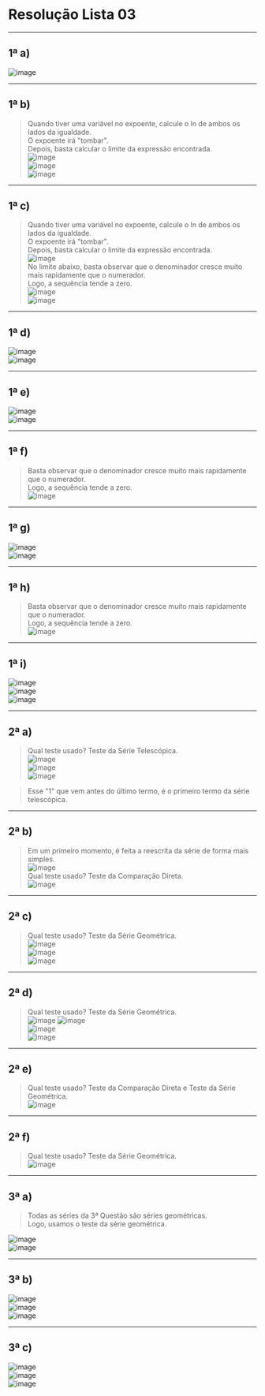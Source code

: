 # Resolução Lista 03

---
## 1ª a)

![image](https://github.com/user-attachments/assets/0b28de8a-091e-4fdd-b02e-a223d934808e)

---
## 1ª b)

> Quando tiver uma variável no expoente, calcule o ln de ambos os lados da igualdade.<br>
> O expoente irá "tombar".<br>
> Depois, basta calcular o limite da expressão encontrada.<br>
![image](https://github.com/user-attachments/assets/884ca897-46a7-449b-834c-41526b671248)<br>
![image](https://github.com/user-attachments/assets/9b3aac89-a4ff-4c55-8af0-886df6595fc8)<br>
![image](https://github.com/user-attachments/assets/fd57bad5-e66a-477c-8d51-912b34390231)

---
## 1ª c)

> Quando tiver uma variável no expoente, calcule o ln de ambos os lados da igualdade.<br>
> O expoente irá "tombar".<br>
> Depois, basta calcular o limite da expressão encontrada.<br>
![image](https://github.com/user-attachments/assets/112477e6-268a-461b-833e-13718f88a524)<br>
> No limite abaixo, basta observar que o denominador cresce muito mais rapidamente que o numerador.<br>
> Logo, a sequência tende a zero.<br>
![image](https://github.com/user-attachments/assets/2c866da7-c515-47aa-b6d7-f962ce0e98c7)<br>
![image](https://github.com/user-attachments/assets/98725ec7-bd0e-43e4-b0ee-65dc7f9f1e8f)

---
## 1ª d)

![image](https://github.com/user-attachments/assets/0232a556-0215-4313-b6fa-bf20f0c0d9b7)<br>
![image](https://github.com/user-attachments/assets/8bcb836f-9846-4011-99d5-2d47d8884ded)

---
## 1ª e)

![image](https://github.com/user-attachments/assets/55f52bf9-5912-4f40-b1c6-214193f5b893)<br>
![image](https://github.com/user-attachments/assets/c07d4078-c33f-4b1c-b11f-f827e88c795b)

---
## 1ª f)

> Basta observar que o denominador cresce muito mais rapidamente que o numerador.<br>
> Logo, a sequência tende a zero.<br>
![image](https://github.com/user-attachments/assets/0fc0e83e-5ff1-486d-a016-98e92aa2970b)

---
## 1ª g)

![image](https://github.com/user-attachments/assets/c9e9adf9-dd62-46df-918f-36824d9a23bf)<br>
![image](https://github.com/user-attachments/assets/7baa868d-219b-4bc4-864c-18688d44fe65)

---
## 1ª h)

> Basta observar que o denominador cresce muito mais rapidamente que o numerador.<br>
> Logo, a sequência tende a zero.<br>
![image](https://github.com/user-attachments/assets/3c3a9da0-5ece-4fc9-be3f-6c4fbe7dde25)

---
## 1ª i)

![image](https://github.com/user-attachments/assets/3f00e5e7-d330-4233-800a-79d9b9b7e435)<br>
![image](https://github.com/user-attachments/assets/91592adc-60d7-47d6-9804-e14edade1879)<br>
![image](https://github.com/user-attachments/assets/396ea267-619b-4378-9653-4a091a2279ad)

---
## 2ª a)

> Qual teste usado? Teste da Série Telescópica.<br>
![image](https://github.com/user-attachments/assets/93122441-e3c9-414c-ac71-dcf1af4c8264)<br>
![image](https://github.com/user-attachments/assets/deda579e-5f32-4fc2-9293-cbba4fdca248)<br>
![image](https://github.com/user-attachments/assets/a8fcc721-ecda-4e68-9ab0-db3e7cd0bcb2)<br>

> Esse "1" que vem antes do último termo, é o primeiro termo da série telescópica.

---
## 2ª b)

> Em um primeiro momento, é feita a reescrita da série de forma mais simples.<br>
![image](https://github.com/user-attachments/assets/4f9d0bb0-c697-41aa-ac80-1fdbbb86d017)<br>
> Qual teste usado? Teste da Comparação Direta.<br>
![image](https://github.com/user-attachments/assets/b062214b-2145-4f46-8009-66c7a318ada1)

---
## 2ª c)

> Qual teste usado? Teste da Série Geométrica.<br>
![image](https://github.com/user-attachments/assets/ed87b6ba-e15e-402c-a0e7-857722b93bef)<br>
![image](https://github.com/user-attachments/assets/ae8d7cf1-010e-44aa-acc3-7f0b467329bc)<br>
![image](https://github.com/user-attachments/assets/8a303b86-cfd2-4140-988b-56df6cf0d0ae)

---
## 2ª d)

> Qual teste usado? Teste da Série Geométrica.<br>
![image](https://github.com/user-attachments/assets/22ac65c1-bb3c-47e3-a214-312740e558d3)
![image](https://github.com/user-attachments/assets/de27bd6f-600b-4a55-be61-82b922fae3de)<br>
![image](https://github.com/user-attachments/assets/1ca01df5-41e1-4feb-af47-b93e99cea624)<br>
![image](https://github.com/user-attachments/assets/17d9a409-a506-4f05-89ef-3413f0fa43b6)

---
## 2ª e)

> Qual teste usado? Teste da Comparação Direta e Teste da Série Geométrica.<br>
![image](https://github.com/user-attachments/assets/665041ee-cf14-4c2d-8cf0-2418326c171d)

---
## 2ª f)

> Qual teste usado? Teste da Série Geométrica.<br>
![image](https://github.com/user-attachments/assets/e830b48c-f43b-4cbb-94cc-57d5653eb178)

---
## 3ª a)

> Todas as séries da 3ª Questão são séries geométricas.<br>
> Logo, usamos o teste da série geométrica.<br>

![image](https://github.com/user-attachments/assets/e9537472-a2ec-467a-81aa-712901929eed)<br>
![image](https://github.com/user-attachments/assets/a5f33082-b8e1-4625-819d-71a111c5bb5e)

---
## 3ª b)

![image](https://github.com/user-attachments/assets/2750a977-f71f-4728-a957-ee2fbe10e440)<br>
![image](https://github.com/user-attachments/assets/2f3a8a49-41d3-4f47-aea5-189a378a8794)<br>
![image](https://github.com/user-attachments/assets/de24f7f3-a46a-453d-98ea-6ce6a613cb11)

---
## 3ª c)

![image](https://github.com/user-attachments/assets/c9ec9671-8327-47a9-9a2a-2400cfdd0ecd)<br>
![image](https://github.com/user-attachments/assets/f27af4e5-5107-483f-9f27-dca98ba8d645)<br>
![image](https://github.com/user-attachments/assets/730288ef-8211-4603-add9-0452c2b66568)
